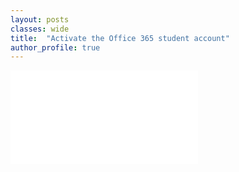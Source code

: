 ```yaml
---
layout: posts
classes: wide
title:  "Activate the Office 365 student account"
author_profile: true
---
```


<embed src="/assets/Teams.pdf" type="application/pdf">